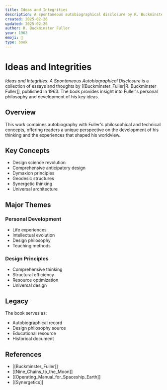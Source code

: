 ```yaml
---
title: Ideas and Integrities
description: A spontaneous autobiographical disclosure by R. Buckminster Fuller
created: 2025-02-26
updated: 2025-02-26
author: R. Buckminster Fuller
year: 1963
emoji: 💭
type: book
---
```


# Ideas and Integrities

*Ideas and Integrities: A Spontaneous Autobiographical Disclosure* is a collection of essays and thoughts by [[Buckminster_Fuller|R. Buckminster Fuller]], published in 1963. The book provides insight into Fuller's personal philosophy and development of his key ideas.

## Overview

This work combines autobiography with Fuller's philosophical and technical concepts, offering readers a unique perspective on the development of his thinking and the experiences that shaped his worldview.

## Key Concepts

- Design science revolution
- Comprehensive anticipatory design
- Dymaxion principles
- Geodesic structures
- Synergetic thinking
- Universal architecture

## Major Themes

### Personal Development
- Life experiences
- Intellectual evolution
- Design philosophy
- Teaching methods

### Design Principles
- Comprehensive thinking
- Structural efficiency
- Resource optimization
- Universal design

## Legacy

The book serves as:
- Autobiographical record
- Design philosophy source
- Educational resource
- Historical document

## References

- [[Buckminster_Fuller]]
- [[Nine_Chains_to_the_Moon]]
- [[Operating_Manual_for_Spaceship_Earth]]
- [[Synergetics]] 